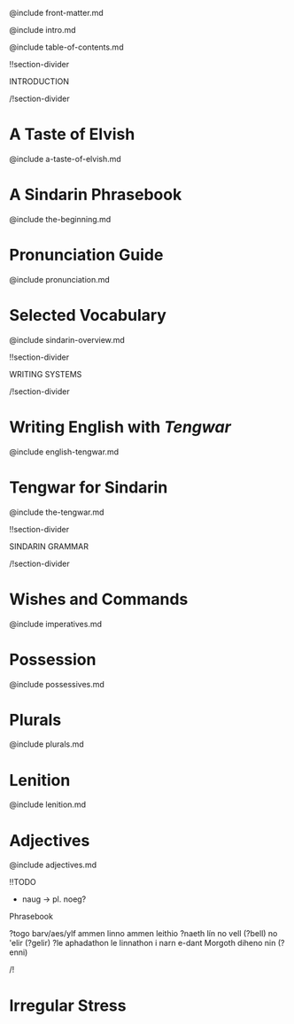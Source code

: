 @include front-matter.md

@include intro.md

@include table-of-contents.md





!!section-divider

INTRODUCTION

/!section-divider

# <a name="a-taste-of-elvish">A Taste of Elvish</a>

@include a-taste-of-elvish.md

# <a name="a-sindarin-phrasebook">A Sindarin Phrasebook</a>

@include the-beginning.md

# <a name="pronunciation-guide">Pronunciation Guide</a>

@include pronunciation.md

# <a name="selected-vocabulary">Selected Vocabulary</a>

@include sindarin-overview.md



!!section-divider

WRITING SYSTEMS

/!section-divider

# <a name="writing-english-with-tengwar">Writing English with <em>Tengwar</em></a>

@include english-tengwar.md

# <a name="tengwar-for-sindarin">Tengwar for Sindarin</a>

@include the-tengwar.md





!!section-divider

SINDARIN GRAMMAR

/!section-divider

# <a name="wishes-and-commands">Wishes and Commands</a>

@include imperatives.md

# <a name="possession">Possession</a>

@include possessives.md

# <a name="plurals">Plurals</a>

@include plurals.md

# <a name="lenition">Lenition</a>

@include lenition.md

# <a name="adjectives">Adjectives</a>

@include adjectives.md

!!TODO

- naug -> pl. noeg?

Phrasebook

?togo barv/aes/ylf ammen
linno ammen
leithio ?naeth lín
no vell (?bell)
no 'elir (?gelir)
?le aphadathon
le linnathon i narn e-dant Morgoth
diheno nin (?enni)

/!

# <a name="irregular-stress">Irregular Stress</a>
